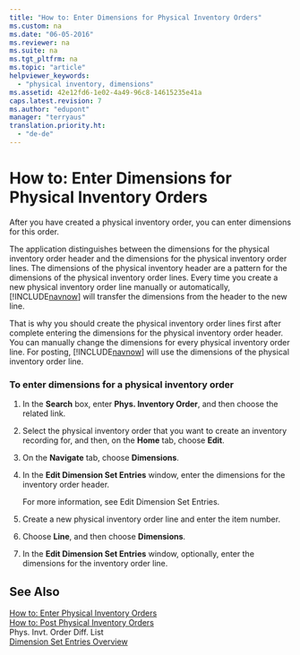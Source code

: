 ```yaml
---
title: "How to: Enter Dimensions for Physical Inventory Orders"
ms.custom: na
ms.date: "06-05-2016"
ms.reviewer: na
ms.suite: na
ms.tgt_pltfrm: na
ms.topic: "article"
helpviewer_keywords: 
  - "physical inventory, dimensions"
ms.assetid: 42e12fd6-1e02-4a49-96c8-14615235e41a
caps.latest.revision: 7
ms.author: "edupont"
manager: "terryaus"
translation.priority.ht: 
  - "de-de"
---
```

# How to: Enter Dimensions for Physical Inventory Orders
After you have created a physical inventory order, you can enter dimensions for this order.  
  
 The application distinguishes between the dimensions for the physical inventory order header and the dimensions for the physical inventory order lines. The dimensions of the physical inventory header are a pattern for the dimensions of the physical inventory order lines. Every time you create a new physical inventory order line manually or automatically, [!INCLUDE[navnow](../../ApplicationDesign/includes/navnow_md.md)] will transfer the dimensions from the header to the new line.  
  
 That is why you should create the physical inventory order lines first after complete entering the dimensions for the physical inventory order header. You can manually change the dimensions for every physical inventory order line. For posting, [!INCLUDE[navnow](../../ApplicationDesign/includes/navnow_md.md)] will use the dimensions of the physical inventory order line.  
  
### To enter dimensions for a physical inventory order  
  
1.  In the **Search** box, enter **Phys. Inventory Order**, and then choose the related link.  
  
2.  Select the physical inventory order that you want to create an inventory recording for, and then, on the **Home** tab, choose **Edit**.  
  
3.  On the **Navigate** tab, choose **Dimensions**.  
  
4.  In the **Edit Dimension Set Entries** window, enter the dimensions for the inventory order header.  
  
     For more information, see Edit Dimension Set Entries.  
  
5.  Create a new physical inventory order line and enter the item number.  
  
6.  Choose **Line**, and then choose **Dimensions**.  
  
7.  In the **Edit Dimension Set Entries** window, optionally, enter the dimensions for the inventory order line.  
  
## See Also  
 [How to: Enter Physical Inventory Orders](../../LocalFunctionalityForMicrosoftDynamicsNav2016/Germany/how-to-enter-physical-inventory-orders.md)   
 [How to: Post Physical Inventory Orders](../../LocalFunctionalityForMicrosoftDynamicsNav2016/Germany/how-to-post-physical-inventory-orders.md)   
 Phys. Invt. Order Diff. List   
 [Dimension Set Entries Overview](../../ApplicationDesign/dimension-set-entries-overview.md)